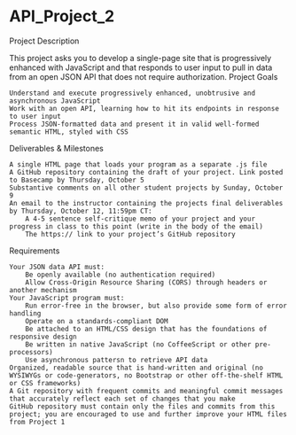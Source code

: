 # API_Project_2


Project Description

This project asks you to develop a single-page site that is progressively enhanced with JavaScript and that responds to user input to pull in data from an open JSON API that does not require authorization.
Project Goals

    Understand and execute progressively enhanced, unobtrusive and asynchronous JavaScript
    Work with an open API, learning how to hit its endpoints in response to user input
    Process JSON-formatted data and present it in valid well-formed semantic HTML, styled with CSS

Deliverables & Milestones

    A single HTML page that loads your program as a separate .js file
    A GitHub repository containing the draft of your project. Link posted to Basecamp by Thursday, October 5
    Substantive comments on all other student projects by Sunday, October 9
    An email to the instructor containing the projects final deliverables by Thursday, October 12, 11:59pm CT:
        A 4-5 sentence self-critique memo of your project and your progress in class to this point (write in the body of the email)
        The https:// link to your project’s GitHub repository

Requirements

    Your JSON data API must:
        Be openly available (no authentication required)
        Allow Cross-Origin Resource Sharing (CORS) through headers or another mechanism
    Your JavaScript program must:
        Run error-free in the browser, but also provide some form of error handling
        Operate on a standards-compliant DOM
        Be attached to an HTML/CSS design that has the foundations of responsive design
        Be written in native JavaScript (no CoffeeScript or other pre-processors)
        Use asynchronous pattersn to retrieve API data
    Organized, readable source that is hand-written and original (no WYSIWYGs or code-generators, no Bootstrap or other off-the-shelf HTML or CSS frameworks)
    A Git repository with frequent commits and meaningful commit messages that accurately reflect each set of changes that you make
    GitHub repository must contain only the files and commits from this project; you are encouraged to use and further improve your HTML files from Project 1

